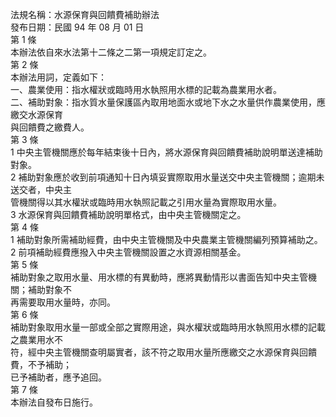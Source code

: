 法規名稱：水源保育與回饋費補助辦法  
發布日期：民國 94 年 08 月 01 日  
第 1 條  
本辦法依自來水法第十二條之二第一項規定訂定之。  
第 2 條  
本辦法用詞，定義如下：  
一、農業使用：指水權狀或臨時用水執照用水標的記載為農業用水者。  
二、補助對象：指水質水量保護區內取用地面水或地下水之水量供作農業使用，應繳交水源保育  
與回饋費之繳費人。  
第 3 條  
1 中央主管機關應於每年結束後十日內，將水源保育與回饋費補助說明單送達補助對象。  
2 補助對象應於收到前項通知十日內填妥實際取用水量送交中央主管機關；逾期未送交者，中央主  
管機關得以其水權狀或臨時用水執照記載之引用水量為實際取用水量。  
3 水源保育與回饋費補助說明單格式，由中央主管機關定之。  
第 4 條  
1 補助對象所需補助經費，由中央主管機關及中央農業主管機關編列預算補助之。  
2 前項補助經費應撥入中央主管機關設置之水資源相關基金。  
第 5 條  
補助對象之取用水量、用水標的有異動時，應將異動情形以書面告知中央主管機關；補助對象不  
再需要取用水量時，亦同。  
第 6 條  
補助對象取用水量一部或全部之實際用途，與水權狀或臨時用水執照用水標的記載之農業用水不  
符，經中央主管機關查明屬實者，該不符之取用水量所應繳交之水源保育與回饋費，不予補助；  
已予補助者，應予追回。  
第 7 條  
本辦法自發布日施行。  


